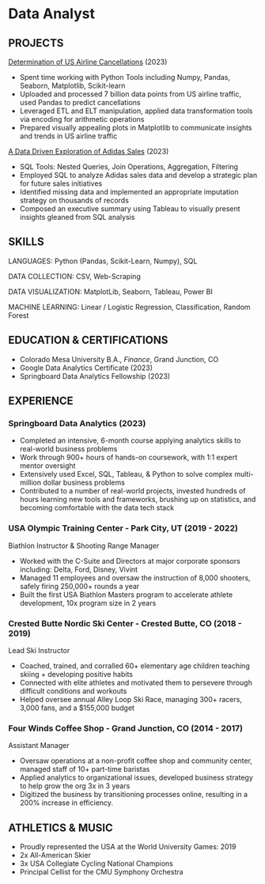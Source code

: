 # Data Analyst
## PROJECTS

 [Determination of US Airline Cancellations](https://nbviewer.org/github/apjames50/Determination-of-US-Airline-Cancellations/blob/main/Determination%20of%20US%20Airline%20Cancellations.html) (2023)
- Spent time working with Python Tools including Numpy, Pandas, Seaborn, Matplotlib, Scikit-learn
- Uploaded and processed 7 billion data points from US airline traffic, used Pandas to predict cancellations
- Leveraged ETL and ELT manipulation, applied data transformation tools via encoding for arithmetic operations
- Prepared visually appealing plots in Matplotlib to communicate insights and trends in US airline traffic

 [A Data Driven Exploration of Adidas Sales](https://public.tableau.com/app/profile/andrew.james6164/viz/AdidasCapstone/Story1) (2023)
- SQL Tools: Nested Queries, Join Operations, Aggregation, Filtering
- Employed SQL to analyze Adidas sales data and develop a strategic plan for future sales initiatives
- Identified missing data and implemented an appropriate imputation strategy on thousands of records
- Composed an executive summary using Tableau to visually present insights gleaned from SQL analysis

## SKILLS
LANGUAGES: Python (Pandas, Scikit-Learn, Numpy), SQL

DATA COLLECTION: CSV, Web-Scraping

DATA VISUALIZATION: MatplotLib, Seaborn, Tableau, Power BI

MACHINE LEARNING: Linear / Logistic Regression, Classification, Random Forest

## EDUCATION & CERTIFICATIONS
- Colorado Mesa University B.A., _Finance_, Grand Junction, CO
- Google Data Analytics Certificate (2023)
- Springboard Data Analytics Fellowship (2023)

## EXPERIENCE
### Springboard Data Analytics (2023)
- Completed an intensive, 6-month course applying analytics skills to real-world business problems
- Work through 900+ hours of hands-on coursework, with 1:1 expert mentor oversight
- Extensively used Excel, SQL, Tableau, & Python to solve complex multi-million dollar business problems
- Contributed to a number of real-world projects, invested hundreds of hours learning new tools and frameworks, brushing up on statistics, and becoming comfortable with the data tech stack

### USA Olympic Training Center - Park City, UT (2019 - 2022)
Biathlon Instructor & Shooting Range Manager
- Worked with the C-Suite and Directors at major corporate sponsors including: Delta, Ford, Disney, Vivint
- Managed 11 employees and oversaw the instruction of 8,000 shooters, safely firing 250,000+ rounds a year
- Built the first USA Biathlon Masters program to accelerate athlete development, 10x program size in 2 years

### Crested Butte Nordic Ski Center - Crested Butte, CO (2018 - 2019)
Lead Ski Instructor
- Coached, trained, and corralled 60+ elementary age children teaching skiing + developing positive habits
- Connected with elite athletes and motivated them to persevere through difficult conditions and workouts
- Helped oversee annual Alley Loop Ski Race, managing 300+ racers, 3,000 fans, and a $155,000 budget

### Four Winds Coffee Shop - Grand Junction, CO (2014 - 2017)
Assistant Manager
- Oversaw operations at a non-profit coffee shop and community center, managed staff of 10+ part-time baristas
- Applied analytics to organizational issues, developed business strategy to help grow the org 3x in 3 years
- Digitized the business by transitioning processes online, resulting in a 200% increase in efficiency.


## ATHLETICS & MUSIC
- Proudly represented the USA at the World University Games: 2019
- 2x All-American Skier
- 3x USA Collegiate Cycling National Champions
- Principal Cellist for the CMU Symphony Orchestra
